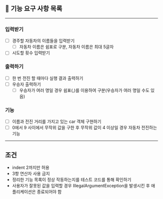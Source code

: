 ## 🚀 기능 요구 사항 목록
<hr>

### 입력받기
- [ ] 경주할 자동차의 이름들을 입력받기
  - [ ] 자동차 이름은 쉼표로 구분, 자동차 이름은 최대 5글자
- [ ] 시도할 횟수 입력받기
### 출력하기
- [ ] 한 번 전진 할 때마다 실행 결과 출력하기
- [ ] 우승자 출력하기
  - [ ] 우승자가 여러 명일 경우 쉼표(,)를 이용하여 구분(우승자가 여러 명일 수도 있음)
### 기능
- [ ] 이름과 전진 거리를 가지고 있는 car 객체 구현하기
- [ ] 0에서 9 사이에서 무작위 값을 구한 후 무작위 값이 4 이상일 경우 자동차 전진하는 기능

<hr>

## 조건
- indent 2까지만 허용
- 3항 연산자 사용 금지
- 정리한 기능 목록이 정상 작동하는지를 테스트 코드를 통해 확인하기
- 사용자가 잘못된 값을 입력할 경우 IllegalArgumentException을 발생시킨 후 애플리케이션은 종료되어야 함
